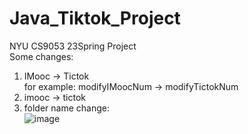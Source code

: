 # Java_Tiktok_Project
NYU CS9053 23Spring Project  
Some changes:  
1. IMooc -> Tictok  
for example: modifyIMoocNum -> modifyTictokNum
2. imooc -> tictok
3. folder name change:  
![image](https://user-images.githubusercontent.com/101020714/235829762-d0c4b421-da19-4ecb-9754-4e3d27c12fa6.png)
